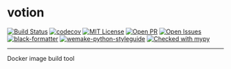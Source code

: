 # votion

[![Build Status](https://travis-ci.org/weastur/votion.svg?branch=master)](https://travis-ci.org/weastur/votion)
[![codecov](https://codecov.io/gh/weastur/votion/branch/master/graph/badge.svg)](https://codecov.io/gh/weastur/votion)
[![MIT License](https://img.shields.io/github/license/weastur/votion)](https://github.com/weastur/votion/blob/master/LICENSE)
[![Open PR](https://img.shields.io/github/issues-pr-raw/weastur/votion)](https://github.com/weastur/votion/pulls)
[![Open Issues](https://img.shields.io/github/issues-raw/weastur/votion)](https://github.com/weastur/votion/issues)
[![black-formatter](https://img.shields.io/badge/code%20style-black-000000.svg)](https://github.com/psf/black)
[![wemake-python-styleguide](https://img.shields.io/badge/style-wemake-000000.svg)](https://github.com/wemake-services/wemake-python-styleguide)
[![Checked with mypy](http://www.mypy-lang.org/static/mypy_badge.svg)](http://mypy-lang.org/)

---

Docker image build tool

